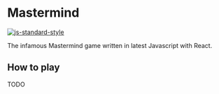 # Mastermind
[![js-standard-style](https://img.shields.io/badge/code%20style-standard-brightgreen.svg)](http://standardjs.com)

The infamous Mastermind game written in latest Javascript with React.

## How to play
TODO
